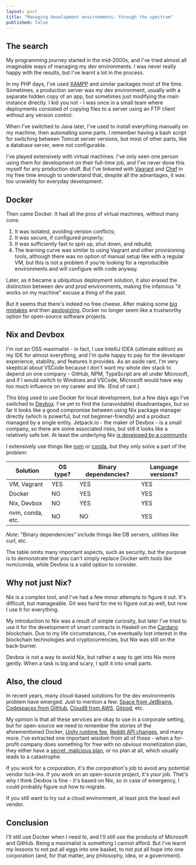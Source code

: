 ```yaml
---
layout: post
title: "Managing development environments: through the spectrum"
published: false
---
```


## The search

My programming journey started in the mid-2000s, and I've tried almost all imaginable ways of managing my dev environments. I was never really happy with the results, but I've learnt a lot in the process.

In my PHP days, I've used [XAMPP](https://en.wikipedia.org/wiki/XAMPP) and similar packages most of the time.  Sometimes, a production server was my dev environment, usually with a separate hidden copy of an app, but sometimes just modifying the main instance directly. I kid you not - I was once in a small team where deployments consisted of copying files to a server using an FTP client without any version control.

When I've switched to Java later, I've used to install everything manually on my machine, then automating some parts. I remember having a bash script for switching between Tomcat server versions, but most of other parts, like a database server, were not configurable.

I've played extensively with virtual machines. I've only seen one person using them for development on their full-time job, and I've never done this myself for any production stuff. But I've tinkered with [Vagrant](https://www.vagrantup.com/) and [Chef](https://www.chef.io/) in my free time enough to understand that, despite all the advantages, it was too unwieldy for everyday development.

## Docker

Then came Docker. It had all the pros of virtual machines, without many cons:

1. It was isolated, avoiding version conflicts;
2. It was secure, if configured properly;
3. It was sufficiently fast to spin up, shut down, and rebuild;
4. The learning curve was similar to using Vagrant and other provisioning tools, although there was no option of manual setup like with a regular VM, but this is not a problem if you're looking for a reproducible environments and will configure with code anyway.

Later, as it became a ubiquitous deployment solution, it also erased the distinction between dev and prod environments, making the infamous "it works on my machine" excuse a thing of the past.

But it seems that there's indeed no free cheese. After making some [big mistakes](https://blog.alexellis.io/docker-is-deleting-open-source-images/) and then [apologizing](https://www.docker.com/blog/we-apologize-we-did-a-terrible-job-announcing-the-end-of-docker-free-teams/), Docker no longer seem like a trustworthy option for open-source software projects.

## Nix and Devbox

I'm not an OSS maximalist - in fact, I use IntelliJ IDEA (ultimate edition) as my IDE for almost everything, and I'm quite happy to pay for the developer experience, stability, and features it provides. As an aside rant, I'm very skeptical about VSCode because I don't want my whole dev stack to depend on one company - GitHub, NPM, TypeScript are all under Microsoft, and if I would switch to Windows and VSCode, Microsoft would have way too much influence on my career and life. (End of rant.)

This blog used to use Docker for local development, but a few days ago I've switched to [Devbox](https://www.jetpack.io/devbox/). I've yet to find the (unavoidable) disadvantages, but so far it looks like a good compromise between using Nix package manager directly (which is powerful, but not beginner-friendly) and a product managed by a single entity. Jetpack.io - the maker of Devbox - is a small company, so there are some associated risks, but still it looks like a relatively safe bet. At least the underlying Nix [is developed by a community](https://nixos.org/community/).

I extensively use things like [nvm](https://github.com/nvm-sh/nvm) or [conda](https://docs.conda.io/en/latest/), but they only solve a part of the problem:

| Solution         | OS type? | Binary dependencies? | Language versions? |
|------------------|----------|----------------------|--------------------|
| VM, Vagrant      | YES      | YES                  | YES                |
| Docker           | NO       | YES                  | YES                |
| Nix, Devbox      | NO       | YES                  | YES                |
| nvm, conda, etc. | NO       | NO                   | YES                |

_Note_: "Binary dependencies" include things like DB servers, utilities like curl, etc.

The table omits many important aspects, such as security, but the purpose is to demonstrate that you can't simply replace Docker with tools like nvm/conda, while Devbox is a valid option to consider.

## Why not just Nix?

Nix is a complex tool, and I've had a few minor attempts to figure it out. It's difficult, but manageable. Git was hard for me to figure out as well, but now I use it for everything.

My introduction to Nix was a result of simple curiosity, but later I've tried to use it for the development of smart contracts in Haskell on the [Cardano](https://cardano.org/) blockchain. Due to my life circumstances, I've eventually lost interest in the blockchain technologies and cryptocurrencies, but Nix was still on the back-burner.

Devbox is not a way to avoid Nix, but rather a way to get into Nix more gently. When a task is big and scary, I split it into small parts.

## Also, the cloud

In recent years, many cloud-based solutions for the dev environments problem have emerged. Just to mention a few: [Space from JetBrains](https://www.jetbrains.com/space/), [Codespaces from GitHub](https://github.com/features/codespaces), [Cloud9 from AWS](https://aws.amazon.com/pm/cloud9/), [Gitpod](https://www.gitpod.io/), etc.

My opinion is that all these services are okay to use in a corporate setting, but for open-source we need to remember the stories of the aforementioned Docker, [Unity runtime fee](https://en.wikipedia.org/wiki/Unity_(game_engine)#Runtime_fee), [Reddit API changes](https://en.wikipedia.org/wiki/2023_Reddit_API_controversy), and many more. I've extracted one important wisdom from all of those - when a for-profit company does something for free with no _obvious_ monetization plan, they either have a [secret, malicious plan](https://en.wikipedia.org/wiki/Embrace,_extend,_and_extinguish), or no plan at all, which usually leads to a catastrophe.

If you work for a corporation, it's the corporation's job to avoid any potential vendor lock-ins. If you work on an open-source project, it's _your_ job. That's why I think Devbox is fine - it's based on Nix, so in case of emergency, I could probably figure out how to migrate.

If you still want to try out a cloud environment, at least pick the least evil vendor.

## Conclusion

I'll still use Docker when I need to, and I'll still use the products of Microsoft and GitHub. Being a maximalist is something I cannot afford. But I've learnt my lessons to not put all eggs into one basket, to not put all hope into one corporation (and, for that matter, any philosophy, idea, or a government).
